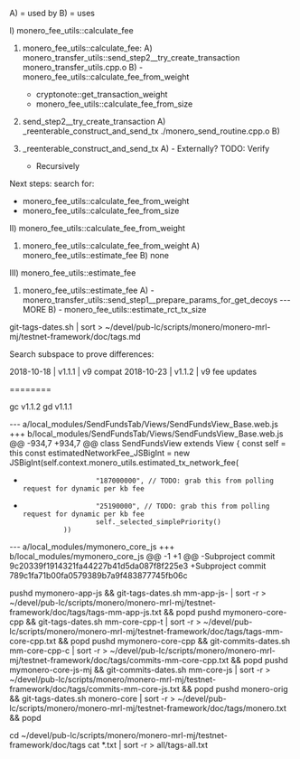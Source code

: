 
A) = used by
B) = uses

I) monero_fee_utils::calculate_fee

1) monero_fee_utils::calculate_fee:
A) monero_transfer_utils::send_step2__try_create_transaction monero_transfer_utils.cpp.o
B) - monero_fee_utils::calculate_fee_from_weight
	 - cryptonote::get_transaction_weight
	 - monero_fee_utils::calculate_fee_from_size

2) send_step2__try_create_transaction
A) _reenterable_construct_and_send_tx ./monero_send_routine.cpp.o 
B) 


3) _reenterable_construct_and_send_tx
A) - Externally? TODO: Verify
	 - Recursively


Next steps:
search for:
- monero_fee_utils::calculate_fee_from_weight
- monero_fee_utils::calculate_fee_from_size



II) monero_fee_utils::calculate_fee_from_weight

1) monero_fee_utils::calculate_fee_from_weight
A) monero_fee_utils::estimate_fee
B) none

III) monero_fee_utils::estimate_fee

1) monero_fee_utils::estimate_fee
A) - monero_transfer_utils::send_step1__prepare_params_for_get_decoys  --- MORE
B) - monero_fee_utils::estimate_rct_tx_size





git-tags-dates.sh | sort >  ~/devel/pub-lc/scripts/monero/monero-mrl-mj/testnet-framework/doc/tags.md

Search subspace to prove differences:

2018-10-18 | v1.1.1 		| v9 compat
2018-10-23 | v1.1.2 		| v9 fee updates

======== 

gc v1.1.2
gd v1.1.1

--- a/local_modules/SendFundsTab/Views/SendFundsView_Base.web.js
+++ b/local_modules/SendFundsTab/Views/SendFundsView_Base.web.js
@@ -934,7 +934,7 @@ class SendFundsView extends View
        {
                const self = this
                const estimatedNetworkFee_JSBigInt = new JSBigInt(self.context.monero_utils.estimated_tx_network_fee(
-                       "187000000", // TODO: grab this from polling request for dynamic per kb fee
+                       "25190000", // TODO: grab this from polling request for dynamic per kb fee
                        self._selected_simplePriority()
                ))
                
                
--- a/local_modules/mymonero_core_js
+++ b/local_modules/mymonero_core_js
@@ -1 +1 @@
-Subproject commit 9c20339f1914321fa44227b41d5da087f8f225e3
+Subproject commit 789c1fa71b00fa0579389b7a9f483877745fb06c

pushd mymonero-app-js 		&& git-tags-dates.sh 	mm-app-js-	| sort -r > ~/devel/pub-lc/scripts/monero/monero-mrl-mj/testnet-framework/doc/tags/tags-mm-app-js.txt 	&& popd
pushd mymonero-core-cpp 	&& git-tags-dates.sh 	mm-core-cpp-t  	| sort -r > ~/devel/pub-lc/scripts/monero/monero-mrl-mj/testnet-framework/doc/tags/tags-mm-core-cpp.txt	&& popd
pushd mymonero-core-cpp 	&& git-commits-dates.sh mm-core-cpp-c  	| sort -r > ~/devel/pub-lc/scripts/monero/monero-mrl-mj/testnet-framework/doc/tags/commits-mm-core-cpp.txt	&& popd
pushd mymonero-core-js-mj 	&& git-commits-dates.sh mm-core-js 	| sort -r > ~/devel/pub-lc/scripts/monero/monero-mrl-mj/testnet-framework/doc/tags/commits-mm-core-js.txt 	&& popd
pushd monero-orig 		&& git-tags-dates.sh 	monero-core	| sort -r > ~/devel/pub-lc/scripts/monero/monero-mrl-mj/testnet-framework/doc/tags/monero.txt 		&& popd

cd ~/devel/pub-lc/scripts/monero/monero-mrl-mj/testnet-framework/doc/tags
cat *.txt | sort -r > all/tags-all.txt
